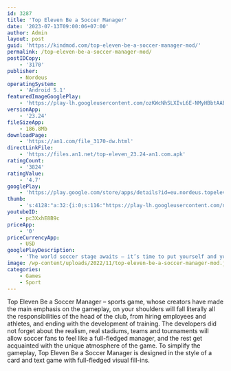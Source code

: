 ```yaml
---
id: 3287
title: 'Top Eleven Be a Soccer Manager'
date: '2023-07-13T09:00:06+07:00'
author: Admin
layout: post
guid: 'https://kindmod.com/top-eleven-be-a-soccer-manager-mod/'
permalink: /top-eleven-be-a-soccer-manager-mod/
postIDCopy:
    - '3170'
publisher:
    - Nordeus
operatingSystem:
    - 'Android 5.1'
featuredImageGooglePlay:
    - 'https://play-lh.googleusercontent.com/ozKWcNhSLXIvL6E-NMyHBbtAABMnbUptG00-WHXRLiSXDsUYxwb5zHpROmO1lmqrTA'
versionApp:
    - '23.24'
fileSizeApp:
    - 186.8Mb
downloadPage:
    - 'https://an1.com/file_3170-dw.html'
directLinkFile:
    - 'https://files.an1.net/top-eleven_23.24-an1.com.apk'
ratingCount:
    - '3824'
ratingValue:
    - '4.7'
googlePlay:
    - 'https://play.google.com/store/apps/details?id=eu.nordeus.topeleven.android'
thumb:
    - 's:4128:"a:32:{i:0;s:116:"https://play-lh.googleusercontent.com/nE1T-DCD8WmxL87MSRzhNDGk8MQh_GRiwKcrvGOefHwdaOV4JorV-HIGXFh3sCMJPdzk=w526-h296";i:1;s:115:"https://play-lh.googleusercontent.com/LleQ6xbySRYahGj9J8vGDkzPcyBVg1iqAFqOSf35qCpJmmfX8zEbVAXb30sgEXmn_5Q=w526-h296";i:2;s:114:"https://play-lh.googleusercontent.com/pePITEUQtWGZMGnXRcUJBxlOdkyZ-Ib5PJ3xZGYj6vTuwHUCCExNwbDXPxTJcFt_yQ=w526-h296";i:3;s:115:"https://play-lh.googleusercontent.com/NTdMACBRzawDUFLHpyHoZdgGZ1eHD8SHL919n7A791gOD4Bmkl-cQMsXGiz7Y5j29Xg=w526-h296";i:4;s:116:"https://play-lh.googleusercontent.com/XYtSZGINfWgvPbEpQCDiWRUujftwpk__H_y6qHSqSW7aPIcTjKd2beMw7vwsx-DcgaAq=w526-h296";i:5;s:115:"https://play-lh.googleusercontent.com/beJVM9jQce10jz22LTe9oi_AO2yW1g2QjkwtBCfIQnSJYUrtonKBgzyG5Pnzj8vPDVw=w526-h296";i:6;s:115:"https://play-lh.googleusercontent.com/FQMdzGTxUYzI8XnRUPYxjPH2b2Xb5ixNYXQS-AYum96ZAg7uUpKeLWOgIv5TsRTrVWc=w526-h296";i:7;s:115:"https://play-lh.googleusercontent.com/d40lqJKOc4j-2QToh-9CddCrVkXgqTBMi_tn1zPlgeRfOR3qm8NUAdtLl_jjWNUm-Kg=w526-h296";i:8;s:115:"https://play-lh.googleusercontent.com/qO64bN30rLUc3aX78FtKdGfcL5_ynFMySH1q1JAjT7uPwKccbvkXZiV1fACHoEMfn5Y=w526-h296";i:9;s:115:"https://play-lh.googleusercontent.com/apoegm03i_ojk065QAO4GiPuV2hbLCBcEN9FZ2Upuxz3pfLgam7fiwUEIAj_TPJKlUE=w526-h296";i:10;s:115:"https://play-lh.googleusercontent.com/76jenlt1xQDHcn__8LhLaOnAD9oWleWJ1scictZLNtOHgCAZRjXjOcSh2VXzbGREW6A=w526-h296";i:11;s:115:"https://play-lh.googleusercontent.com/91cBOhGn6A9jdHOBxlTeGfVPDfz32oTikG1bjF78gic2jkympDHZWvQOcfjTdzZ4FEM=w526-h296";i:12;s:116:"https://play-lh.googleusercontent.com/rL4ke0Z_7MPQROkuQGiXGHmiy6KpcvLfNwDspcBfYRuSXHg0EfJkNLFu_dX-uwxMsmtU=w526-h296";i:13;s:115:"https://play-lh.googleusercontent.com/oJ5tOUOoLUezKuVtmoyn6JSl4lVC_CPJa816Y7kz0BYde76fbeMwY6gzsxNFKg2SkRc=w526-h296";i:14;s:115:"https://play-lh.googleusercontent.com/J37Opd3grTbs2Z34-_Rim-xSsfi20ZG18gwC4wAs_ucIyimBHmqjJeF4vQCDQ9RrAPc=w526-h296";i:15;s:115:"https://play-lh.googleusercontent.com/qbKoIG8boKWPEMKe-Uo5Kmjsr-bK8EGxBMAIBxCRKtY3AVGo_lcQVfhIp1lE_RJBB1M=w526-h296";i:16;s:116:"https://play-lh.googleusercontent.com/QK2XwkgBur4rFF7tuecW-10Z1f5z0wijib7u1xFPbEc4vAmFxxxzCmt9JgYvAM5V38UQ=w526-h296";i:17;s:115:"https://play-lh.googleusercontent.com/FKJ4_mOspzkDuGXXPXjpgZWpE1qmzpVPinc1F_iIhPxtgy-ZBNZpWwKaJvrFTkWLKtc=w526-h296";i:18;s:116:"https://play-lh.googleusercontent.com/KbBxIRJMM0a_L8O3jhvXb-83dAmNdYPFF3RcfuDe4YdSXsaUvz4x9dSFGONHq168LaPd=w526-h296";i:19;s:116:"https://play-lh.googleusercontent.com/w2Uk2F6I_yHQip1S1xPkA8XOBktzd1Am5QTAoTop-iPv7OQyc5CqRyA50evEPfQQLnZ8=w526-h296";i:20;s:114:"https://play-lh.googleusercontent.com/NF-xpvubK5TzfFZmYOtopK5sZGKLyDN2t7hMCkjg0AGtIqyc1P250tCkWUcVEWxQww=w526-h296";i:21;s:115:"https://play-lh.googleusercontent.com/u5-VjATR5E4g4hadvTPRzwaheYhf13d18tzwEgg0pxNit9FObmtqyykefGBcjGj30RU=w526-h296";i:22;s:115:"https://play-lh.googleusercontent.com/7cyVm3ilAUQHVHsY5_XKEKYeAbMGLZAwC26OGaX6oR6zWcnSsBXGzTaw_9EBkN6hTjo=w526-h296";i:23;s:115:"https://play-lh.googleusercontent.com/1nezbKx8mQb-g_7qSsJl2TWSeQLTt2mmNGDuMmAJU5LBflHBWywH667vjBQhnH2M4JI=w526-h296";i:24;s:115:"https://play-lh.googleusercontent.com/_Jh-_jYcwTRItqIGJMsJOeuWZns8WhAzlx1nbSNg8RD8wqqlV2M47O32-iMFhrFiPgk=w526-h296";i:25;s:116:"https://play-lh.googleusercontent.com/WTN8o4eE2ASmFkNoe6-qeu6Jbe4WYAfgRno5Po6BkqOGZVfJrrTmHnlfocwGd5dzk6W2=w526-h296";i:26;s:114:"https://play-lh.googleusercontent.com/LCwfRyU62e_pWD5VqazZzViJqhCcGd0ZsHqLf_eFk1xx5yoVRd_uA46XQ0i4T3KF1g=w526-h296";i:27;s:115:"https://play-lh.googleusercontent.com/s0Spc50oq4LPKTvhlCrPra-zBSSoBwik5qHgFke-1xHs-f1ui3KDm8fwP30_HCOVIVs=w526-h296";i:28;s:115:"https://play-lh.googleusercontent.com/sO3NeGC-XBkU2bDpA6j9hGMg_FrwVyR5m4S3l2KygrMm3Cq-JDNE4a3Esse5JM-0AQM=w526-h296";i:29;s:115:"https://play-lh.googleusercontent.com/I9PQ3etgR2zrBFdk2-jwuKFkgc9KGsG8QoQgsYh_c47K1b7OxYSqGRNNIBZhXNeB_7M=w526-h296";i:30;s:115:"https://play-lh.googleusercontent.com/8_k6iGg0JObsuN19ScBceZYNvQOtRevW1PBAJhuy2I_RlARWiuiYqEnkGvv425ZGeAU=w526-h296";i:31;s:114:"https://play-lh.googleusercontent.com/AwzmFM684aRmCcipFJJxxWOsFSlAR6n3Pa3L9kmUBsemr2_MYexMOFqrnEGs2rvFIg=w526-h296";}";'
youtubeID:
    - pc3XxhE8B9c
priceApp:
    - '0'
priceCurrencyApp:
    - USD
googlePlayDescription:
    - 'The world soccer stage awaits – it’s time to put yourself and your soccer tactics on the map in Top Eleven!Top Eleven is an entire soccer competition and universe right in your pocket! Top Eleven, the award-winning mobile soccer manager game, puts you in charge of your very own soccer club! From signing a team of superstar soccer players to creating your own stadium, in Top Eleven, it’s your club - and your rules!.Go up against other soccer managers from around the world in this real-time soccer management game. Just like the legendary José Mourinho, you’ll be able to create the soccer management strategies that will lead your team to trophies.'
image: /wp-content/uploads/2022/11/top-eleven-be-a-soccer-manager-mod.jpg
categories:
    - Games
    - Sport
---
```


Top Eleven Be a Soccer Manager – sports game, whose creators have made the main emphasis on the gameplay, on your shoulders will fall literally all the responsibilities of the head of the club, from hiring employees and athletes, and ending with the development of training. The developers did not forget about the realism, real stadiums, teams and tournaments will allow soccer fans to feel like a full-fledged manager, and the rest get acquainted with the unique atmosphere of the game. To simplify the gameplay, Top Eleven Be a Soccer Manager is designed in the style of a card and text game with full-fledged visual fill-ins.